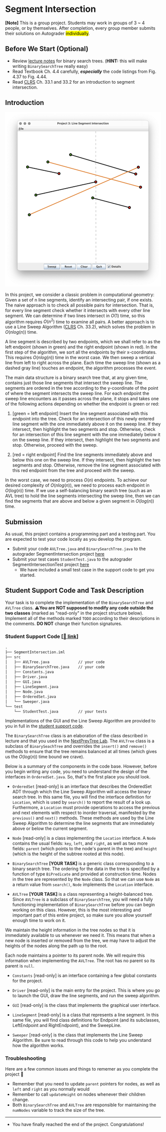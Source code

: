 <!-- This writeup is for the segment intersection project, and out of date.
See SegmentBST and SegmentAVL for a 2-part project more cleanly split.
- Calvin
 -->

# Segment Intersection

**[Note]** This is a group project. Students may work in groups of 3 ~ 4 people, or by themselves.
  After completion, every group member submits their solutions on Autograder <mark>individually</mark>.

## Before We Start (Optional)

+ Review [lecture notes](./lectures/binary-search-trees.md) for binary search trees.
  (**HINT:** this will make writing `BinarySearchTree` really easy)
+ Read Textbook Ch. 4.4 carefully, ***especially*** the code listings
  from Fig. 4.37 to Fig. 4.44.
+ Read [CLRS](http://mitpress.mit.edu/9780262046305/introduction-to-algorithms/)
  Ch. 33.1 and 33.2 for an introduction to segment intersection.

## Introduction

![](assets/images/proj2/play.png)

In this project, we consider a classic problem in computational
geometry: Given a set of n line segments, identify an intersecting
pair, if one exists. The naive approach is to check all possible pairs
for intersection. That is, for every line segment check whether it
intersects with every other line segment. We can determine if two
lines intersect in $O(1)$ time, so this algorithm requires $O(n^2)$ time to
examine all pairs. A better approach is to use a Line Sweep Algorithm
([CLRS](http://mitpress.mit.edu/9780262046305/introduction-to-algorithms/) Ch. 33.2),
which solves the problem in $O(n log(n))$ time.

A line segment is described by two endpoints, which we shall refer to
as the left endpoint (shown in green) and the right endpoint (shown in
red). In the first step of the algorithm, we sort all the endpoints by
their x-coordinates. This requires $O(n log(n))$ time in the worst
case. We then sweep a vertical line from left to right across the
plane. Each time the sweep line (shown as a dashed gray line) touches
an endpoint, the algorithm processes the event.

The main data structure is a binary search tree that, at any given
time, contains just those line segments that intersect the sweep
line. The segments are ordered in the tree according to the
y-coordinate of the point of where the segment intersects the sweep
line. For each endpoint the sweep line encounters as it passes across the plane, it
stops and takes one of the following actions depending on whether the
endpoint is green or red:

1. [green = left endpoint] Insert the line segment associated with
    this endpoint into the tree. Check for an intersection of this
    newly entered line segment with the one immediately above it on
    the sweep line. If they intersect, then highlight the two segments
    and stop. Otherwise, check for an intersection of this line segment with the
    one immediately below it on the sweep line. If they intersect,
    then highlight the two segments and stop. Otherwise, proceed with
    the sweep.

2. [red = right endpoint] Find the line segments immediately above and
    below this one on the sweep line. If they intersect, then
    highlight the two segments and stop. Otherwise, remove the line
    segment associated with this red endpoint from the tree and
    proceed with the sweep.

In the worst case, we need to process $O(n)$ endpoints. To achieve our
desired complexity of $O(n log(n))$, we need to process each endpoint in
$O(log(n))$ time. If we use a self-balancing binary search tree (such as
an AVL tree) to hold the line segments intersecting the sweep line,
then we can find the segments that are above and below a given segment
in $O(log(n))$ time.

## Submission

As usual, this project contains a programming part and a testing part.
You are expected to test your code locally as you develop the program.

<!-- TODO: Link AG -->
+ Submit your code `AVLTree.java` and `BinarySearchTree.java` to the autograder SegmentIntersection project [here](https://autograder.luddy.indiana.edu/web/project/1530)
+ Submit your test cases `StudentTest.java` to the autograder SegmentIntersectionTest project [here](https://autograder.luddy.indiana.edu/web/project/1529)
  * We have included a small test case in the support code to get you started.

## Student Support Code and Task Description

Your task is to complete the implementation of the
`BinarySearchTree` and `AVLTree` class.
⚠️**You are NOT supposed to modify any code outside the two classes**
(marked as "read-only" in the project structure below).
Implement all of the methods marked `TODO` according to their descriptions
in the comments. **DO NOT** change their function signatures.



### Student Support Code [[🔗 link](https://github.com/IUDataStructuresCourse/segment-intersection-student-support-code)]

```
.
├── SegmentIntersection.iml
├── src
│   ├── AVLTree.java             // your code
│   ├── BinarySearchTree.java    // your code
│   ├── Constants.java
│   ├── Driver.java
│   ├── GUI.java
│   ├── LineSegment.java
│   ├── Node.java
│   ├── OrderedSet.java
│   └── Sweeper.java
└── test
    └── StudentTest.java         // your tests
```

Implementations of the GUI and the Line Sweep Algorithm are provided
to you in full in the
[student support code](https://github.com/IUDataStructuresCourse/segment-intersection-student-support-code).


The `BinarySearchTree` class is an elaboration of the class described in
lecture and that you used in the [NextPrevTree Lab](./NextPrevTree.html).
The `AVLTree` class is a subclass of `BinarySeachTree` and
overrides the `insert()` and `remove()` methods to ensure that the tree remains
balanced at all times (which gives us the $O(log(n))$ time bound we crave).

Below is a summary of the components in the code base.
However, before you begin writing any code, you need to understand the
design of the interfaces in `OrderedSet.java`. So, that's the first place
you should look.

* `OrderedSet` [read-only] is an interface that describes the OrderedSet ADT
  through which the Line Sweep Algorithm will access the binary search tree. In
  this same file, you will find the interface definition for `Location`,
  which is used by `search()` to report the result of a
  look up. Furthermore, a `Location` must provide operations to access the
  previous and next elements with respect to inorder traversal,
  manifested by the `previous()` and `next()` methods. These methods
  are used by the Line Sweep Algorithm to determine the line segments
  that are immediately above or below the current segment.

* `Node` [read-only] is a class implementing the `Location` interface.
  A `Node` contains the usual fields: `key`, `left`, and `right`, as well as
  two more fields: `parent` (which points to the node's parent in the
  tree) and `height` (which is the height of the subtree rooted at
  this node).

* `BinarySearchTree` **[YOUR TASK]** is a generic class corresponding
  to a binary search tree. The ordering for the data in the tree
  is specified by a function of type `BiPredicate` and provided at
  construction time. Nodes in the tree are represented by the
  `Node` class. So that we can use `Node` as a return value from
  `search()`, `Node` implements the `Location` interface. 

* `AVLTree` **[YOUR TASK]** is a class representing a height-balanced tree. Since
  `AVLTree` is a subclass of `BinarySearchTree`, you will need a fully
  functioning implementation of `BinarySearchTree` before you can begin
  working on this class. However, this is the most interesting and
  important part of this entire project, so make sure you allow
  yourself enough time to work on it.

We maintain the height information in the tree nodes so that it is
immediately available to us whenever we need it.
This means that when a new node is inserted or removed from the tree,
we may have to adjust the heights of the nodes along the path up to the root.

Each node maintains a pointer to its parent node. We will require this
information when implementing the `AVLTree`.
The root has no parent so its parent is `null`.

* `Constants` [read-only] is an interface containing a few global
  constants for the project.

* `Driver` [read-only] is the main entry for the project. This is where
  you go to launch the GUI, draw the line segments, and run the sweep
  algorithm.

* `GUI` [read-only] is the class that implements the graphical user
  interface.

* `LineSegment` [read-only] is a class that represents a line
  segment. In this same file, you will find class definitions for
  Endpoint (and its subclasses, LeftEndpoint and RightEndpoint), and
  the SweepLine.

* `Sweeper` [read-only] is the class that implements the Line Sweep
  Algorithm. Be sure to read through this code to help you understand
  how the algorithm works.

### Troubleshooting

Here are a few common issues and things to rememer as you complete the project 🙂
- Remember that you need to update `parent` pointers for nodes, as well as `left` and `right` as you normally would
- Remember to call `updateHeight` on nodes whenever their children change.
- Both `BinarySearchTree` and `AVLTree` are responsible for maintaining the `numNodes` variable to track the size of the tree.


-----------------

* You have finally reached the end of the project. Congratulations!

